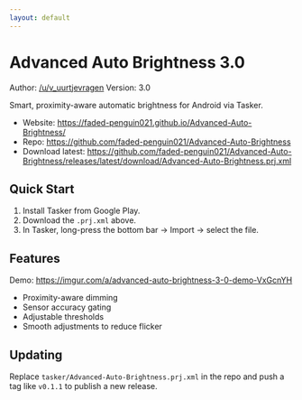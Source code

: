 ```yaml
---
layout: default
---
```


# Advanced Auto Brightness 3.0

Author: [/u/v_uurtjevragen](https://www.reddit.com/user/v_uurtjevragen)
Version: 3.0


Smart, proximity-aware automatic brightness for Android via Tasker.

- Website: https://faded-penguin021.github.io/Advanced-Auto-Brightness/
- Repo: https://github.com/faded-penguin021/Advanced-Auto-Brightness
- Download latest: https://github.com/faded-penguin021/Advanced-Auto-Brightness/releases/latest/download/Advanced-Auto-Brightness.prj.xml

## Quick Start
1. Install Tasker from Google Play.
2. Download the `.prj.xml` above.
3. In Tasker, long-press the bottom bar → Import → select the file.

## Features

Demo: https://imgur.com/a/advanced-auto-brightness-3-0-demo-VxGcnYH

- Proximity-aware dimming
- Sensor accuracy gating
- Adjustable thresholds
- Smooth adjustments to reduce flicker

## Updating
Replace `tasker/Advanced-Auto-Brightness.prj.xml` in the repo and push a tag like `v0.1.1` to publish a new release.
